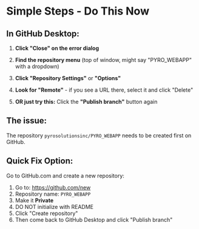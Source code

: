 # Simple Steps - Do This Now

## In GitHub Desktop:

1. **Click "Close" on the error dialog**

2. **Find the repository menu** (top of window, might say "PYRO_WEBAPP" with a dropdown)

3. **Click "Repository Settings"** or **"Options"**

4. **Look for "Remote"** - if you see a URL there, select it and click "Delete"

5. **OR just try this:** Click the **"Publish branch"** button again

## The issue:
The repository `pyrosolutionsinc/PYRO_WEBAPP` needs to be created first on GitHub.

## Quick Fix Option:
Go to GitHub.com and create a new repository:
1. Go to: https://github.com/new
2. Repository name: `PYRO_WEBAPP`
3. Make it **Private**
4. DO NOT initialize with README
5. Click "Create repository"
6. Then come back to GitHub Desktop and click "Publish branch"

